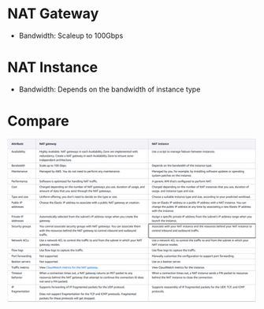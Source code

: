 # NAT Gateway
- Bandwidth: Scaleup to 100Gbps

# NAT Instance
- Bandwidth: Depends on the bandwidth of instance type

# Compare

<p align="center">
  <img src="./images/Compare-NAT.png" />
</p>

